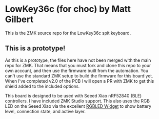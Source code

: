 # LowKey36c (for choc) by Matt Gilbert

This is the ZMK source repo for the LowKey36c spit keyboard.

## This is a prototype!

As this is a prototype, the files here have not been merged with the main repo for ZMK. That means that you must fork and clone this repo to your own account, and then use the firmware built from the automation. You can't use the standard ZMK setup to build the firmware for this board yet. When I've completed v2.0 of the PCB I will open a PR with ZMK to get this shield added to the included options.

This board is designed to be used with Seeed Xiao nRF52840 (BLE) controllers. I have included ZMK Studio support. This also uses the RGB LED on the Seeed Xiao via the excellent [RGBLED Widget](https://github.com/caksoylar) to show battery level, connection state, and active layer.
